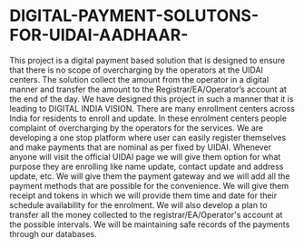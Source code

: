 # DIGITAL-PAYMENT-SOLUTONS-FOR-UIDAI-AADHAAR-
This project is a digital payment based solution that is designed to ensure that there is no scope of overcharging  by the operators at the UIDAI centers. 
The solution collect the amount from the operator in a digital manner  and transfer the amount to the Registrar/EA/Operator’s account at the end of the day. 
We have designed this  project in such a manner that it is leading to DIGITAL INDIA VISION. There are many enrollment centers  across India for residents to 
enroll and update. In these enrolment centers people complaint of overcharging by  the operators for the services. We are developing a one stop platform where 
user can easily register themselves  and make payments that are nominal as per fixed by UIDAI. Whenever anyone will visit the official UIDAI  page we will give 
them option for what purpose they are enrolling like name update, contact update and  address update, etc. We will give them the payment gateway and we will add 
all the payment methods that are  possible for the convenience. We will give them receipt and tokens in which we will provide them time and  date for their schedule 
availability for the enrolment. We will also develop a plan to transfer all the money  collected to the registrar/EA/Operator's account at the possible intervals. 
We will be maintaining safe records  of the payments through our databases.
